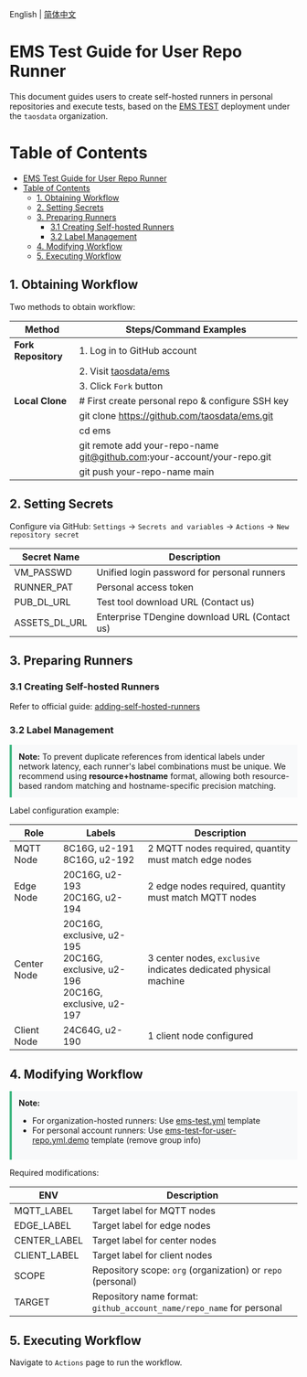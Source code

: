 
English | [简体中文](USER-REPO-TEST-GUIDE-CN.md)

# EMS Test Guide for User Repo Runner
This document guides users to create self-hosted runners in personal repositories and execute tests, based on the [EMS TEST](./README-CN.md) deployment under the `taosdata` organization.

# Table of Contents
- [EMS Test Guide for User Repo Runner](#ems-test-guide-for-user-repo-runner)
- [Table of Contents](#table-of-contents)
  - [1. Obtaining Workflow](#1-obtaining-workflow)
  - [2. Setting Secrets](#2-setting-secrets)
  - [3. Preparing Runners](#3-preparing-runners)
    - [3.1 Creating Self-hosted Runners](#31-creating-self-hosted-runners)
    - [3.2 Label Management](#32-label-management)
  - [4. Modifying Workflow](#4-modifying-workflow)
  - [5. Executing Workflow](#5-executing-workflow)

## 1. Obtaining Workflow

Two methods to obtain workflow:

| Method              | Steps/Command Examples                                      |
|---------------------|------------------------------------------------------------|
| **Fork Repository** | 1. Log in to GitHub account                                |
|                     | 2. Visit [taosdata/ems](https://github.com/taosdata/ems)   |
|                     | 3. Click `Fork` button                                     |
| **Local Clone**     | # First create personal repo & configure SSH key          |
|                     | git clone https://github.com/taosdata/ems.git              |
|                     | cd ems                                                     |
|                     | git remote add your-repo-name git@github.com:your-account/your-repo.git |
|                     | git push your-repo-name main                               |

## 2. Setting Secrets
Configure via GitHub: `Settings` → `Secrets and variables` → `Actions` → `New repository secret`

| Secret Name   | Description                                  |
|---------------|----------------------------------------------|
| VM_PASSWD     | Unified login password for personal runners  |
| RUNNER_PAT    | Personal access token                        |
| PUB_DL_URL    | Test tool download URL (Contact us)          |
| ASSETS_DL_URL | Enterprise TDengine download URL (Contact us)|

## 3. Preparing Runners

### 3.1 Creating Self-hosted Runners
Refer to official guide: [adding-self-hosted-runners](https://docs.github.com/en/actions/hosting-your-own-runners/managing-self-hosted-runners/adding-self-hosted-runners)

### 3.2 Label Management

<div class="note" style="background: #f8f9fa; padding: 12px; border-left: 4px solid #42b983; margin: 12px 0;">
<strong>Note:</strong>
To prevent duplicate references from identical labels under network latency, each runner's label combinations must be unique. We recommend using <b>resource+hostname</b> format, allowing both resource-based random matching and hostname-specific precision matching.
</div>

Label configuration example:

| Role          | Labels                                  | Description                                                                 |
|---------------|-----------------------------------------|-----------------------------------------------------------------------------|
| MQTT Node     | 8C16G, u2-191<br>8C16G, u2-192          | 2 MQTT nodes required, quantity must match edge nodes                      |
| Edge Node     | 20C16G, u2-193<br>20C16G, u2-194        | 2 edge nodes required, quantity must match MQTT nodes                      |
| Center Node   | 20C16G, exclusive, u2-195<br>20C16G, exclusive, u2-196<br>20C16G, exclusive, u2-197 | 3 center nodes, `exclusive` indicates dedicated physical machine |
| Client Node   | 24C64G, u2-190                          | 1 client node configured                                                 |

## 4. Modifying Workflow

<div class="note" style="background: #f8f9fa; padding: 12px; border-left: 4px solid #42b983; margin: 12px 0;">
<strong>Note:</strong>

- For organization-hosted runners: Use <a href="https://github.com/taosdata/ems/blob/main/.github/workflows/ems-test.yml">ems-test.yml</a> template
- For personal account runners: Use <a href="https://github.com/taosdata/ems/blob/main/.github/workflows/ems-test-for-user-repo.yml.demo">ems-test-for-user-repo.yml.demo</a> template (remove group info)
</div>

Required modifications:

| ENV           | Description                                                       |
|---------------|-------------------------------------------------------------------|
| MQTT_LABEL    | Target label for MQTT nodes                                       |
| EDGE_LABEL    | Target label for edge nodes                                       |
| CENTER_LABEL  | Target label for center nodes                                     |
| CLIENT_LABEL  | Target label for client nodes                                     |
| SCOPE         | Repository scope: `org` (organization) or `repo` (personal)       |
| TARGET        | Repository name format: `github_account_name/repo_name` for personal |

## 5. Executing Workflow
Navigate to `Actions` page to run the workflow.
